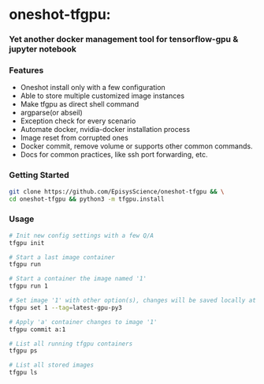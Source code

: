 # oneshot-tfgpu:
### Yet another docker management tool for tensorflow-gpu & jupyter notebook
### Features
- Oneshot install only with a few configuration
- Able to store multiple customized image instances
- Make tfgpu as direct shell command 
- argparse(or abseil)
- Exception check for every scenario
- Automate docker, nvidia-docker installation process 
- Image reset from corrupted ones
- Docker commit, remove volume or supports other common commands.
- Docs for common practices, like ssh port forwarding, etc.

### Getting Started
```bash
git clone https://github.com/EpisysScience/oneshot-tfgpu && \
cd oneshot-tfgpu && python3 -m tfgpu.install 
```

### Usage
```bash
# Init new config settings with a few Q/A
tfgpu init

# Start a last image container
tfgpu run

# Start a container the image named '1'
tfgpu run 1

# Set image '1' with other option(s), changes will be saved locally at conf.yaml
tfgpu set 1 --tag=latest-gpu-py3

# Apply 'a' container changes to image '1'
tfgpu commit a:1

# List all running tfgpu containers
tfgpu ps

# List all stored images
tfgpu ls
```

